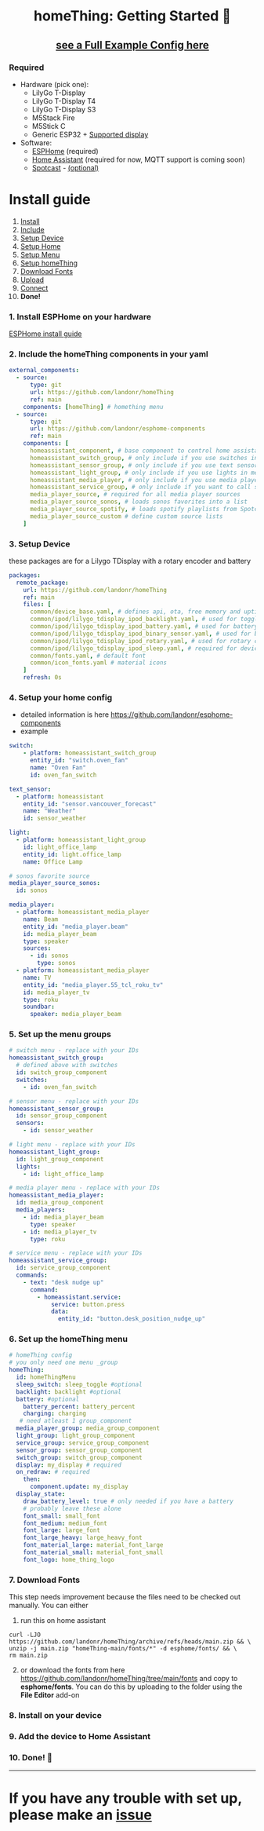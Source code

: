 <h1 align = "center">homeThing: Getting Started 🌈</h1>

<h2 align = "center">
<a href="https://github.com/landonr/homeThing/blob/main/example-homeThing.yaml">see a Full Example Config here</a></h2>

### Required
-  Hardware (pick one):
	- LilyGo T-Display
	- LilyGo T-Display T4
	- LilyGo T-Display S3
	- M5Stack Fire
	- M5Stick C
	- Generic ESP32 + [Supported display](https://esphome.io/components/display/index.html#see-also "Supported display")
- Software:
	- [ESPHome](https://esphome.io/) (required)
	- [Home Assistant](https://www.home-assistant.io/) (required for now, MQTT support is coming soon)
	- [Spotcast](https://github.com/fondberg/spotcast) - [(optional)](#spotcast-setup) 

# Install guide
1. [Install](#1-install-esphome-on-your-hardware "Install")
2. [Include](#2-include-the-homething-components-in-your-yaml "Include")
3. [Setup Device](#3-setup-device "Setup Device")
4. [Setup Home](#4-setup-your-home-config "Setup Home")
5. [Setup Menu](#5-set-up-the-menu-groups "Setup Menu")
6. [Setup homeThing](#6-set-up-the-homething-menu "Setup homeThing")
7. [Download Fonts](#7-download-fonts "Download Fonts")
7. [Upload](#7-install-on-your-device "Upload")
8. [Connect](#8-add-the-device-to-home-assistant "Connect")
9. **Done!**

### 1. Install ESPHome on your hardware
[ESPHome install guide](https://esphome.io/guides/getting_started_hassio.html)

### 2. Include the homeThing components in your yaml
```yaml
external_components:
  - source:
      type: git
      url: https://github.com/landonr/homeThing
      ref: main
    components: [homeThing] # homething menu
  - source:
      type: git
      url: https://github.com/landonr/esphome-components
      ref: main
    components: [
      homeassistant_component, # base component to control home assistant entities. required for all
      homeassistant_switch_group, # only include if you use switches in menu
      homeassistant_sensor_group, # only include if you use text sensors in menu
      homeassistant_light_group, # only include if you use lights in menu
      homeassistant_media_player, # only include if you use media players in menu
      homeassistant_service_group, # only include if you want to call services/scripts
      media_player_source, # required for all media player sources
      media_player_source_sonos, # loads sonos favorites into a list
      media_player_source_spotify, # loads spotify playlists from Spotcast sensor into a list
      media_player_source_custom # define custom source lists
    ]
```

### 3. Setup Device
these packages are for a Lilygo TDisplay with a rotary encoder and battery
```yaml
packages:
  remote_package:
    url: https://github.com/landonr/homeThing
    ref: main
    files: [
      common/device_base.yaml, # defines api, ota, free memory and uptime sensor
      common/ipod/lilygo_tdisplay_ipod_backlight.yaml, # used for toggling backlight
      common/ipod/lilygo_tdisplay_ipod_battery.yaml, # used for battery percent
      common/ipod/lilygo_tdisplay_ipod_binary_sensor.yaml, # used for button controls
      common/ipod/lilygo_tdisplay_ipod_rotary.yaml, # used for rotary controls
      common/ipod/lilygo_tdisplay_ipod_sleep.yaml, # required for device to sleep
      common/fonts.yaml, # default font
      common/icon_fonts.yaml # material icons
    ]
    refresh: 0s
```

### 4. Setup your home config
- detailed information is here https://github.com/landonr/esphome-components
- example

```yaml
switch:
    - platform: homeassistant_switch_group
      entity_id: "switch.oven_fan"
      name: "Oven Fan"
      id: oven_fan_switch

text_sensor:
  - platform: homeassistant
    entity_id: "sensor.vancouver_forecast"
    name: "Weather"
    id: sensor_weather

light:
  - platform: homeassistant_light_group
    id: light_office_lamp
    entity_id: light.office_lamp
    name: Office Lamp

# sonos favorite source
media_player_source_sonos:
  id: sonos

media_player:
  - platform: homeassistant_media_player
    name: Beam
    entity_id: "media_player.beam"
    id: media_player_beam
    type: speaker
    sources:
      - id: sonos
        type: sonos
  - platform: homeassistant_media_player
    name: TV
    entity_id: "media_player.55_tcl_roku_tv"
    id: media_player_tv
    type: roku
    soundbar:
      speaker: media_player_beam
```
### 5. Set up the menu groups
```yaml
# switch menu - replace with your IDs
homeassistant_switch_group:
  # defined above with switches
  id: switch_group_component
  switches:
    - id: oven_fan_switch

# sensor menu - replace with your IDs
homeassistant_sensor_group:
  id: sensor_group_component
  sensors:
    - id: sensor_weather

# light menu - replace with your IDs
homeassistant_light_group:
  id: light_group_component
  lights:
    - id: light_office_lamp

# media player menu - replace with your IDs
homeassistant_media_player:
  id: media_group_component
  media_players:
    - id: media_player_beam
      type: speaker
    - id: media_player_tv
      type: roku

# service menu - replace with your IDs
homeassistant_service_group:
  id: service_group_component
  commands:
    - text: "desk nudge up"
      command:
        - homeassistant.service:
            service: button.press
            data:
              entity_id: "button.desk_position_nudge_up"
```

### 6. Set up the homeThing menu
```yaml
# homeThing config
# you only need one menu _group
homeThing:
  id: homeThingMenu
  sleep_switch: sleep_toggle #optional
  backlight: backlight #optional
  battery: #optional
    battery_percent: battery_percent
    charging: charging
   # need atleast 1 group_component
  media_player_group: media_group_component
  light_group: light_group_component
  service_group: service_group_component
  sensor_group: sensor_group_component
  switch_group: switch_group_component
  display: my_display # required
  on_redraw: # required
    then:
      component.update: my_display
  display_state:
    draw_battery_level: true # only needed if you have a battery
    # probably leave these alone
    font_small: small_font
    font_medium: medium_font
    font_large: large_font
    font_large_heavy: large_heavy_font
    font_material_large: material_font_large
    font_material_small: material_font_small
    font_logo: home_thing_logo
```

### 7. Download Fonts
This step needs improvement because the files need to be checked out manually. You can either
1. run this on home assistant
```
curl -LJO https://github.com/landonr/homeThing/archive/refs/heads/main.zip && \
unzip -j main.zip "homeThing-main/fonts/*" -d esphome/fonts/ && \
rm main.zip
```

2. or download the fonts from here https://github.com/landonr/homeThing/tree/main/fonts
and copy to **esphome/fonts**. You can do this by uploading to the folder using the **File Editor** add-on
### 8. Install on your device
### 9. Add the device to Home Assistant
### 10. **Done! 🎉**

---

# If you have any trouble with set up, please make an [issue](https://github.com/landonr/homeThing/issues)
